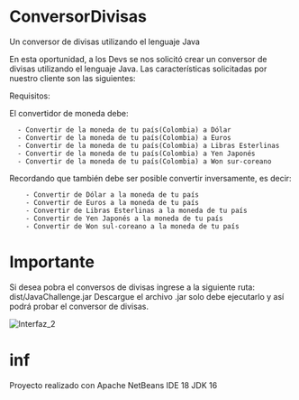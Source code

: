 # ConversorDivisas
Un conversor de divisas utilizando el lenguaje Java


En esta oportunidad, a los Devs se nos solicitó crear un conversor de divisas utilizando el lenguaje Java. 
Las características solicitadas por nuestro cliente son las siguientes:

Requisitos:

El convertidor de moneda debe:

      - Convertir de la moneda de tu país(Colombia) a Dólar
      - Convertir de la moneda de tu país(Colombia) a Euros
      - Convertir de la moneda de tu país(Colombia) a Libras Esterlinas
      - Convertir de la moneda de tu país(Colombia) a Yen Japonés
      - Convertir de la moneda de tu país(Colombia) a Won sur-coreano
      
Recordando que también debe ser posible convertir inversamente, es decir:

        - Convertir de Dólar a la moneda de tu país
        - Convertir de Euros a la moneda de tu país
        - Convertir de Libras Esterlinas a la moneda de tu país
        - Convertir de Yen Japonés a la moneda de tu país
        - Convertir de Won sul-coreano a la moneda de tu país

        
# Importante

Si desea pobra el conversos de divisas ingrese a la siguiente ruta: 
dist/JavaChallenge.jar 
Descargue el archivo .jar solo debe ejecutarlo y así podrá probar el conversor de divisas.
                    

![Interfaz_2](https://github.com/JairoVarelaa/ConversorDivisas/assets/129685046/b0657f1d-bbad-4e0a-9996-de6a85f4e50d)
 # inf
Proyecto realizado con Apache NetBeans IDE 18
JDK 16
